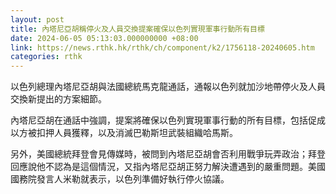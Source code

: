 ```yaml
---
layout: post
title: 內塔尼亞胡稱停火及人員交換提案確保以色列實現軍事行動所有目標
date: 2024-06-05 05:13:03.000000000 +08:00
link: https://news.rthk.hk/rthk/ch/component/k2/1756118-20240605.htm
categories: rthk
---
```


以色列總理內塔尼亞胡與法國總統馬克龍通話，通報以色列就加沙地帶停火及人員交換新提出的方案細節。

內塔尼亞胡在通話中強調，提案將確保以色列實現軍事行動的所有目標，包括促成以方被扣押人員獲釋，以及消滅巴勒斯坦武裝組織哈馬斯。

另外，美國總統拜登會見傳媒時，被問到內塔尼亞胡會否利用戰爭玩弄政治；拜登回應說他不認為是這個情況，又指內塔尼亞胡正努力解決遭遇到的嚴重問題。美國國務院發言人米勒就表示，以色列準備好執行停火協議。
